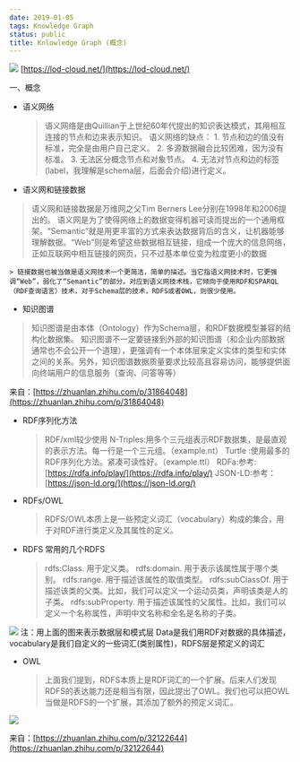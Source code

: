 ```yaml
---
date: 2019-01-05
tags: Knowledge Graph
status: public
title: Knlowledge Graph (概念)
---
```



![](./_image/lod-cloud-sm.jpg)
[https://lod-cloud.net/](https://lod-cloud.net/)

一、概念

+ 语义网络

    > 语义网络是由Quillian于上世纪60年代提出的知识表达模式，其用相互连接的节点和边来表示知识。 
    > 语义网络的缺点： 1. 节点和边的值没有标准，完全是由用户自己定义。 2. 多源数据融合比较困难，因为没有标准。 3. 无法区分概念节点和对象节点。 4. 无法对节点和边的标签(label，我理解是schema层，后面会介绍)进行定义。

+ 语义网和链接数据
> 语义网和链接数据是万维网之父Tim Berners Lee分别在1998年和2006提出的。
> 语义网是为了使得网络上的数据变得机器可读而提出的一个通用框架。“Semantic”就是用更丰富的方式来表达数据背后的含义，让机器能够理解数据。“Web”则是希望这些数据相互链接，组成一个庞大的信息网络，正如互联网中相互链接的网页，只不过基本单位变为粒度更小的数据

    > 链接数据也被当做是语义网技术一个更简洁，简单的描述。当它指语义网技术时，它更强调“Web”，弱化了“Semantic”的部分。对应到语义网技术栈，它倾向于使用RDF和SPARQL（RDF查询语言）技术，对于Schema层的技术，RDFS或者OWL，则很少使用。

+ 知识图谱
> 知识图谱是由本体（Ontology）作为Schema层，和RDF数据模型兼容的结构化数据集。
> 知识图谱不一定要链接到外部的知识图谱（和企业内部数据通常也不会公开一个道理），更强调有一个本体层来定义实体的类型和实体之间的关系。另外，知识图谱数据质量要求比较高且容易访问，能够提供面向终端用户的信息服务（查询、问答等等）

来自：[https://zhuanlan.zhihu.com/p/31864048](https://zhuanlan.zhihu.com/p/31864048)

+ RDF序列化方法
    >  RDF/xml较少使用
    > N-Triples:用多个三元组表示RDF数据集，是最直观的表示方法。每一行是一个三元组。（example.nt）
    > Turtle :使用最多的RDF序列化方法。紧凑可读性好。（example.ttl）
    > RDFa:参考: [https://rdfa.info/play/](https://rdfa.info/play/)
    > JSON-LD:参考：[https://json-ld.org/](https://json-ld.org/)
   
+ RDFs/OWL
    > RDFS/OWL本质上是一些预定义词汇（vocabulary）构成的集合，用于对RDF进行类定义及其属性的定义。

+ RDFS
    常用的几个RDFS
    > rdfs:Class. 用于定义类。
    > rdfs:domain. 用于表示该属性属于哪个类别。
    > rdfs:range. 用于描述该属性的取值类型。
    > rdfs:subClassOf. 用于描述该类的父类。比如，我们可以定义一个运动员类，声明该类是人的子类。
    > rdfs:subProperty. 用于描述该属性的父属性。比如，我们可以定义一个名称属性，声明中文名称和全名是名称的子类。

![](./_image/2019-01-05-17-25-34.jpg)
注：用上面的图来表示数据层和模式层
Data是我们用RDF对数据的具体描述，vocabulary是我们自定义的一些词汇(类别属性)，RDFS层是预定义的词汇

+ OWL
    > 上面我们提到，RDFS本质上是RDF词汇的一个扩展。后来人们发现RDFS的表达能力还是相当有限，因此提出了OWL。我们也可以把OWL当做是RDFS的一个扩展，其添加了额外的预定义词汇。

![](./_image/2019-01-05-17-32-46.jpg)

来自：[https://zhuanlan.zhihu.com/p/32122644](https://zhuanlan.zhihu.com/p/32122644)












